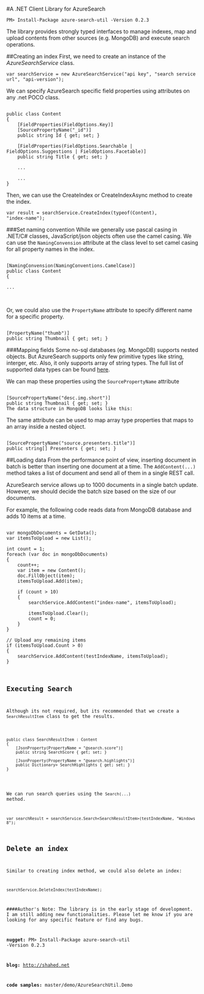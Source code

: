 #A .NET Client Library for AzureSearch

`PM> Install-Package azure-search-util -Version 0.2.3 `

The library provides strongly typed interfaces to manage indexes, map and upload contents from other sources (e.g. MongoDB) and execute search operations.


##Creating an index
First, we need to create an instance of the *AzureSearchService* class.

`var searchService = new AzureSearchService("api key", "search service url", "api-version");`

We can specify AzureSearch specific field properties using attributes on any .net POCO class.
 
<pre><code>
public class Content
{
    [FieldProperties(FieldOptions.Key)]
	[SourcePropertyName("_id")]
    public string Id { get; set; }

    [FieldProperties(FieldOptions.Searchable | FieldOptions.Suggestions | FieldOptions.Facetable)]
    public string Title { get; set; }

	...

	...
}
</code></pre>

Then, we can use the CreateIndex or CreateIndexAsync method to create the index.

<code>var result = searchService.CreateIndex(typeof(Content), "index-name");</code>

###Set naming convention
While we generally use pascal casing in .NET/C# classes, JavaScript/json objects often use the camel casing. We can use the `NamingConvension` attribute at the class level to set camel casing for all property names in the index.
<pre><code>
[NamingConvension(NamingConventions.CamelCase)]
public class Content
{

...

</code>
</pre>


Or, we could also use the `PropertyName` attribute to specify different name for a specific property.

<pre><code>
[PropertyName("thumb")]
public string Thumbnail { get; set; }
</code></pre>


###Mapping fields
Some no-sql databases (eg. MongoDB) supports nested objects. But AzureSearch supports only few primitive types like string, interger, etc. Also, it only supports array of string types. The full list of supported data types can be found [here](msdn.microsoft.com/en-us/library/azure/dn798938.aspx).

We can map these properties using the `SourcePropertyName` attribute

<pre><code>
[SourcePropertyName("desc.img.short")]
public string Thumbnail { get; set; }
The data structure in MongoDB looks like this:
</code></pre>

The same attribute can be used to map array type properties that maps to an array inside a nested object.

<pre><code>
[SourcePropertyName("source.presenters.title")]
public string[] Presenters { get; set; }
</code></pre>

##Loading data
From the performance point of view, inserting document in batch is better than inserting one document at a time. The `AddContent(...)` method takes a list of document and send all of them in a single REST call.

AzureSearch service allows up to 1000 documents in a single batch update. However, we should decide the batch size based on the size of our documents.

For example, the following code reads data from MongoDB database and adds 10 items at a time.
<pre><code>
var mongoDbDocuments = GetData();
var itemsToUpload = new List<object>();

int count = 1;
foreach (var doc in mongoDbDocuments)
{
    count++;
    var item = new Content();
    doc.FillObject(item);
    itemsToUpload.Add(item);

    if (count > 10)
    {
        searchService.AddContent("index-name", itemsToUpload);

        itemsToUpload.Clear();
        count = 0;
    }
}

// Upload any remaining items
if (itemsToUpload.Count > 0)
{
    searchService.AddContent(testIndexName, itemsToUpload);
}
</code></pre>

## Executing Search
Although its not required, but its recommended that we create a `SearchResultItem` class to get the results.
<pre><code>
public class SearchResultItem : Content
{
    [JsonProperty(PropertyName = "@search.score")]
    public string SearchScore { get; set; }

    [JsonProperty(PropertyName = "@search.highlights")]
    public Dictionary<string, List<string>> SearchHighlights { get; set; }
}
</code></pre>

We can run search queries using the `Search(...)` method.

`var searchResult = searchService.Search<SearchResultItem>(testIndexName, "Windows 8");`

## Delete an index
Similar to creating index method, we could also delete an index:

`searchService.DeleteIndex(testIndexName);`

####Author's Note:
The library is in the early stage of development. I am still adding new functionalities. Please let me know if you are looking for any specific feature or find any bugs.

**nugget:**
PM> Install-Package azure-search-util -Version 0.2.3

**blog:**
http://shahed.net

**code samples:**
master/demo/AzureSearchUtil.Demo